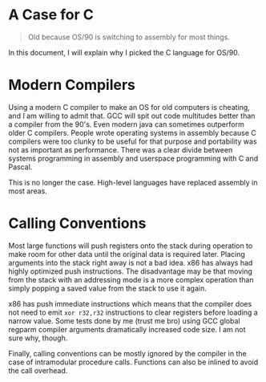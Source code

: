 # A Case for C

> Old because OS/90 is switching to assembly for most things.

In this document, I will explain why I picked the C language for OS/90.

# Modern Compilers

Using a modern C compiler to make an OS for old computers is cheating, and I am willing to admit that. GCC will spit out code multitudes better than a compiler from the 90's. Even modern java can sometimes outperform older C compilers. People wrote operating systems in assembly because C compilers were too clunky to be useful for that purpose and portability was not as important as performance. There was a clear divide between systems programming in assembly and userspace programming with C and Pascal.

This is no longer the case. High-level languages have replaced assembly in most areas.

# Calling Conventions

Most large functions will push registers onto the stack during operation to make room for other data until the original data is required later. Placing arguments into the stack right away is not a bad idea. x86 has always had highly optimized push instructions. The disadvantage may be that moving from the stack with an addressing mode is a more complex operation than simply popping a saved value from the stack to use it again.

x86 has push immediate instructions which means that the compiler does not need to emit `xor r32,r32` instructions to clear registers before loading a narrow value. Some tests done by me (trust me bro) using GCC global regparm compiler arguments dramatically increased code size. I am not sure why, though.

Finally, calling conventions can be mostly ignored by the compiler in the case of intramodular procedure calls. Functions can also be inlined to avoid the call overhead.
